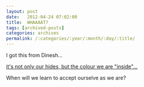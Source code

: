 ```yaml
---
layout: post
date:	2012-04-24 07:02:00
title:  WHAAAAT?
tags: [archived-posts]
categories: archives
permalink: /:categories/:year/:month/:day/:title/
---
```

I got this from Dinesh...

<a href="http://jezebel.com/5900928/your-vagina-isnt-just-too-big-too-floppy-and-too-hairyits-also-too-brown"> it's not only our hides, but the colour we are "inside"... </a>


When will we learn to accept ourselve as we are?

